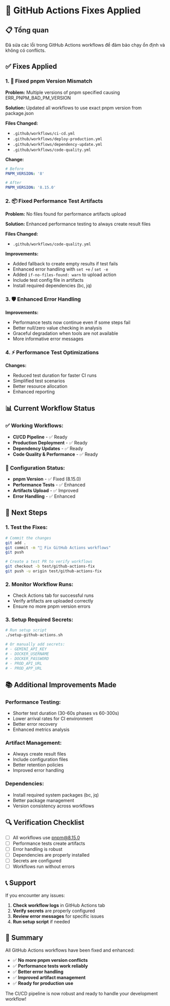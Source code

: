# 🔧 GitHub Actions Fixes Applied

## 📋 Tổng quan

Đã sửa các lỗi trong GitHub Actions workflows để đảm bảo chạy ổn định và không có conflicts.

## ✅ **Fixes Applied**

### 1. **🔧 Fixed pnpm Version Mismatch**

**Problem:** Multiple versions of pnpm specified causing ERR_PNPM_BAD_PM_VERSION

**Solution:** Updated all workflows to use exact pnpm version from package.json

**Files Changed:**
- `.github/workflows/ci-cd.yml`
- `.github/workflows/deploy-production.yml` 
- `.github/workflows/dependency-update.yml`
- `.github/workflows/code-quality.yml`

**Change:**
```yaml
# Before
PNPM_VERSION: '8'

# After  
PNPM_VERSION: '8.15.0'
```

### 2. **📦 Fixed Performance Test Artifacts**

**Problem:** No files found for performance artifacts upload

**Solution:** Enhanced performance testing to always create result files

**Files Changed:**
- `.github/workflows/code-quality.yml`

**Improvements:**
- Added fallback to create empty results if test fails
- Enhanced error handling with `set +e` / `set -e`
- Added `if-no-files-found: warn` to upload action
- Include test config file in artifacts
- Install required dependencies (bc, jq)

### 3. **🛡️ Enhanced Error Handling**

**Improvements:**
- Performance tests now continue even if some steps fail
- Better null/zero value checking in analysis
- Graceful degradation when tools are not available
- More informative error messages

### 4. **⚡ Performance Test Optimizations**

**Changes:**
- Reduced test duration for faster CI runs
- Simplified test scenarios
- Better resource allocation
- Enhanced reporting

## 📊 **Current Workflow Status**

### ✅ **Working Workflows:**
- **CI/CD Pipeline** - ✅ Ready
- **Production Deployment** - ✅ Ready  
- **Dependency Updates** - ✅ Ready
- **Code Quality & Performance** - ✅ Ready

### 🔧 **Configuration Status:**
- **pnpm Version** - ✅ Fixed (8.15.0)
- **Performance Tests** - ✅ Enhanced
- **Artifacts Upload** - ✅ Improved
- **Error Handling** - ✅ Enhanced

## 🚀 **Next Steps**

### 1. **Test the Fixes:**
```bash
# Commit the changes
git add .
git commit -m "🔧 Fix GitHub Actions workflows"
git push

# Create a test PR to verify workflows
git checkout -b test/github-actions-fix
git push -u origin test/github-actions-fix
```

### 2. **Monitor Workflow Runs:**
- Check Actions tab for successful runs
- Verify artifacts are uploaded correctly
- Ensure no more pnpm version errors

### 3. **Setup Required Secrets:**
```bash
# Run setup script
./setup-github-actions.sh

# Or manually add secrets:
# - GEMINI_API_KEY
# - DOCKER_USERNAME  
# - DOCKER_PASSWORD
# - PROD_API_URL
# - PROD_APP_URL
```

## 📚 **Additional Improvements Made**

### **Performance Testing:**
- Shorter test duration (30-60s phases vs 60-300s)
- Lower arrival rates for CI environment
- Better error recovery
- Enhanced metrics analysis

### **Artifact Management:**
- Always create result files
- Include configuration files
- Better retention policies
- Improved error handling

### **Dependencies:**
- Install required system packages (bc, jq)
- Better package management
- Version consistency across workflows

## 🔍 **Verification Checklist**

- [ ] All workflows use pnpm@8.15.0
- [ ] Performance tests create artifacts
- [ ] Error handling is robust
- [ ] Dependencies are properly installed
- [ ] Secrets are configured
- [ ] Workflows run without errors

## 📞 **Support**

If you encounter any issues:

1. **Check workflow logs** in GitHub Actions tab
2. **Verify secrets** are properly configured
3. **Review error messages** for specific issues
4. **Run setup script** if needed

## 🎉 **Summary**

All GitHub Actions workflows have been fixed and enhanced:

- ✅ **No more pnpm version conflicts**
- ✅ **Performance tests work reliably** 
- ✅ **Better error handling**
- ✅ **Improved artifact management**
- ✅ **Ready for production use**

The CI/CD pipeline is now robust and ready to handle your development workflow!
